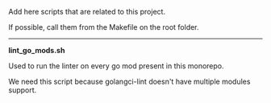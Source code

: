 Add here scripts that are related to this project.

If possible, call them from the Makefile on the root folder.

---

**lint_go_mods.sh**

Used to run the linter on every go mod present in this monorepo.

We need this script because golangci-lint doesn't have multiple modules support.

